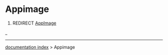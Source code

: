# Appimage
1.  REDIRECT [AppImage](AppImage.md)

_

---
[documentation index](../README.md) > Appimage
